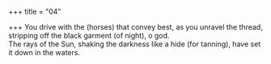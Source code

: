 +++
title = "04"

+++
You drive with the (horses) that convey best, as you unravel the thread,  stripping off the black garment (of night), o god.  
The rays of the Sun, shaking the darkness like a hide (for tanning), have  set it down in the waters.  